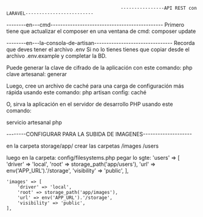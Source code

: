                                               ----------------API REST con LARAVEL-------------------------    

--------en---cmd----------------------------------------------
Primero tiene que actualizar el composer en una ventana de cmd:
composer update

--------en---la-consola-de-artisan--------------------------------
Recorda que deves tener el archivo .env
Si no lo tienes tienes que copiar desde el archivo .env.example y completar la BD.

Puede generar la clave de cifrado de la aplicación con este comando:
php clave artesanal: generar

Luego, cree un archivo de caché para una carga de configuración más rápida usando este comando:
php artisan config: caché

O, sirva la aplicación en el servidor de desarrollo PHP usando este comando:

servicio artesanal php



--------CONFIGURAR PARA LA SUBIDA DE IMAGENES--------------------

en la carpeta storage/app/ crear las carpetas
/images
/users

luego en la carpeta: config/filesystems.php pegar lo sgte:
    'users' => [
        'driver' => 'local',
        'root' => storage_path('app/users'),
        'url' => env('APP_URL').'/storage',
        'visibility' => 'public',
    ],

    'images' => [
        'driver' => 'local',
        'root' => storage_path('app/images'),
        'url' => env('APP_URL').'/storage',
        'visibility' => 'public',
    ],
